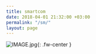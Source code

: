 ```yaml
---
title: smartcom
date: 2018-04-01 21:32:00 +03:00
permalink: "/sm/"
layout: page
---
```


![IMAGE.jpg](/uploads/IMAGE.jpg){: .fw-center }

